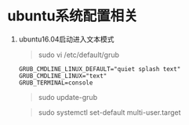 # ubuntu系统配置相关

1. ubuntu16.04启动进入文本模式
    > sudo vi /etc/default/grub
    >> 
       GRUB_CMDLINE_LINUX_DEFAULT="quiet splash text"
       GRUB_CMDLINE_LINUX="text"
       GRUB_TERMINAL=console
    > sudo update-grub
    
    > sudo systemctl set-default multi-user.target
